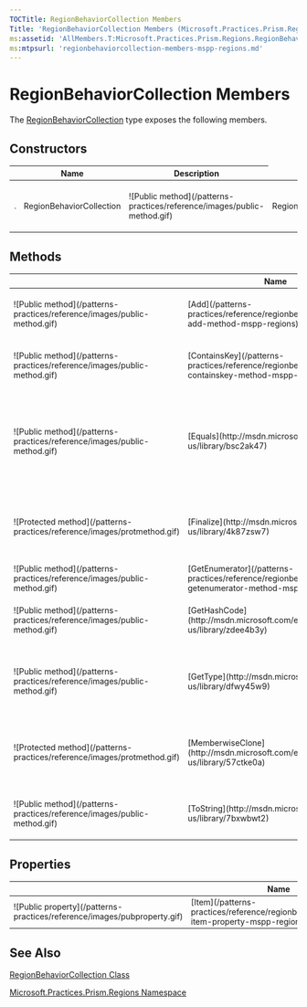 ```yaml
---
TOCTitle: RegionBehaviorCollection Members
Title: 'RegionBehaviorCollection Members (Microsoft.Practices.Prism.Regions)'
ms:assetid: 'AllMembers.T:Microsoft.Practices.Prism.Regions.RegionBehaviorCollection'
ms:mtpsurl: 'regionbehaviorcollection-members-mspp-regions.md'
---
```


# RegionBehaviorCollection Members

The [RegionBehaviorCollection](/patterns-practices/reference/regionbehaviorcollection-class-mspp-regions) type exposes the following members.

## Constructors

<table>
<thead>
<tr class="header">
<th> </th>
<th>Name</th>
<th>Description</th>
</tr>
</thead>
<tbody>
<tr class="odd">

<td><img src="images/public-method.gif" title="Public method" /></td>
<td>RegionBehaviorCollection</td>

<td>![Public method](/patterns-practices/reference/images/public-method.gif)</td>
<td>RegionBehaviorCollection</td>

<td><div class="summary">
Initializes a new instance of the [RegionBehaviorCollection](/patterns-practices/reference/regionbehaviorcollection-class-mspp-regions) class and associates it with a region.
</div></td>
</tr>
</tbody>
</table>

## Methods


<table>
<thead>
<tr class="header">
<th> </th>
<th>Name</th>
<th>Description</th>
</tr>
</thead>
<tbody>
<tr class="odd">

<td>![Public method](/patterns-practices/reference/images/public-method.gif)</td>
<td>[Add](/patterns-practices/reference/regionbehaviorcollection-add-method-mspp-regions)</td>

<td><div class="summary">
Adds a [IRegionBehavior](/patterns-practices/reference/iregionbehavior-interface-mspp-regions) to the collection, using the specified key as an indexer.
</div></td>
</tr>
<tr class="even">

<td>![Public method](/patterns-practices/reference/images/public-method.gif)</td>
<td>[ContainsKey](/patterns-practices/reference/regionbehaviorcollection-containskey-method-mspp-regions)</td>

<td><div class="summary">
Checks if a [IRegionBehavior](/patterns-practices/reference/iregionbehavior-interface-mspp-regions) with the specified key is already present.
</div></td>
</tr>
<tr class="odd">

<td>![Public method](/patterns-practices/reference/images/public-method.gif)</td>
<td>[Equals](http://msdn.microsoft.com/en-us/library/bsc2ak47)</td>

<td><div class="summary">
Determines whether the specified [Object](http://msdn.microsoft.com/en-us/library/e5kfa45b) is equal to the current [Object](http://msdn.microsoft.com/en-us/library/e5kfa45b).
</div>
(Inherited from [Object](http://msdn.microsoft.com/en-us/library/e5kfa45b).)</td>
</tr>
<tr class="even">

<td>![Protected method](/patterns-practices/reference/images/protmethod.gif)</td>
<td>[Finalize](http://msdn.microsoft.com/en-us/library/4k87zsw7)</td>

<td><div class="summary">
Allows an object to try to free resources and perform other cleanup operations before it is reclaimed by garbage collection.
</div>
(Inherited from [Object](http://msdn.microsoft.com/en-us/library/e5kfa45b).)</td>
</tr>
<tr class="odd">

<td>![Public method](/patterns-practices/reference/images/public-method.gif)</td>
<td>[GetEnumerator](/patterns-practices/reference/regionbehaviorcollection-getenumerator-method-mspp-regions)</td>

<td><div class="summary">
Returns an enumerator that iterates through the collection.
</div></td>
</tr>
<tr class="even">

<td>![Public method](/patterns-practices/reference/images/public-method.gif)</td>
<td>[GetHashCode](http://msdn.microsoft.com/en-us/library/zdee4b3y)</td>

<td><div class="summary">
Serves as a hash function for a particular type.
</div>
(Inherited from [Object](http://msdn.microsoft.com/en-us/library/e5kfa45b).)</td>
</tr>
<tr class="odd">

<td>![Public method](/patterns-practices/reference/images/public-method.gif)</td>
<td>[GetType](http://msdn.microsoft.com/en-us/library/dfwy45w9)</td>

<td><div class="summary">
Gets the [Type](http://msdn.microsoft.com/en-us/library/42892f65) of the current instance.
</div>
(Inherited from [Object](http://msdn.microsoft.com/en-us/library/e5kfa45b).)</td>
</tr>
<tr class="even">

<td>![Protected method](/patterns-practices/reference/images/protmethod.gif)</td>
<td>[MemberwiseClone](http://msdn.microsoft.com/en-us/library/57ctke0a)</td>

<td><div class="summary">
Creates a shallow copy of the current [Object](http://msdn.microsoft.com/en-us/library/e5kfa45b).
</div>
(Inherited from [Object](http://msdn.microsoft.com/en-us/library/e5kfa45b).)</td>
</tr>
<tr class="odd">

<td>![Public method](/patterns-practices/reference/images/public-method.gif)</td>
<td>[ToString](http://msdn.microsoft.com/en-us/library/7bxwbwt2)</td>

<td><div class="summary">
Returns a string that represents the current object.
</div>
(Inherited from [Object](http://msdn.microsoft.com/en-us/library/e5kfa45b).)</td>
</tr>
</tbody>
</table>

## Properties


<table>
<thead>
<tr class="header">
<th> </th>
<th>Name</th>
<th>Description</th>
</tr>
</thead>
<tbody>
<tr class="odd">


<td>![Public property](/patterns-practices/reference/images/pubproperty.gif)</td>
<td>[Item](/patterns-practices/reference/regionbehaviorcollection-item-property-mspp-regions)</td>

<td><div class="summary">
Gets the [IRegionBehavior](/patterns-practices/reference/regionbehaviorcollection-class-mspp-regions) with the specified key.
</div></td>
</tr>
</tbody>
</table>

## See Also

[RegionBehaviorCollection Class](/patterns-practices/reference/regionbehaviorcollection-class-mspp-regions)

[Microsoft.Practices.Prism.Regions Namespace](/patterns-practices/reference/mspp-regions-namespace)